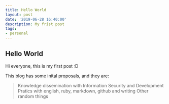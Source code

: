 ```yaml
---
title: Hello World
layout: post 
date: '2019-06-28 16:40:00'
description: My frist post
tags:
- personal
---
```


## Hello World

Hi everyone, this is my first post :D

This blog has some inital proposals, and they are:
>Knowledge dissemination with Information Security and Development
>Pratics with english, ruby, markdown, github and writing
>Other random things